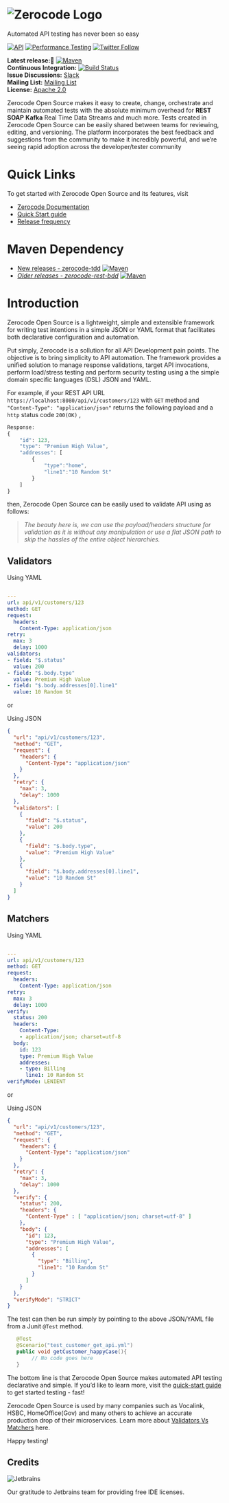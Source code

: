 # ![Zerocode Logo](https://user-images.githubusercontent.com/12598420/86005149-287ee480-ba0c-11ea-91a0-d0811f15be75.png)

Automated API testing has never been so easy


[![API](https://img.shields.io/badge/api-automation-blue)](https://github.com/authorjapps/zerocode/wiki/What-is-Zerocode-Testing)
[![Performance Testing](https://img.shields.io/badge/performance-testing-ff69b4.svg)](https://github.com/authorjapps/zerocode/wiki/Load-or-Performance-Testing-(IDE-based))
[![Twitter Follow](https://img.shields.io/twitter/follow/Zerocodeio.svg)](https://twitter.com/Zerocodeio)


**Latest release:🏹** [![Maven](https://maven-badges.herokuapp.com/maven-central/org.jsmart/zerocode-tdd/badge.svg)](https://maven-badges.herokuapp.com/maven-central/org.jsmart/zerocode-tdd/) <br/>
**Continuous Integration:** [![Build Status](https://travis-ci.org/authorjapps/zerocode.svg?branch=master)](https://travis-ci.org/authorjapps/zerocode) <br/>
**Issue Discussions:** [Slack](https://join.slack.com/t/zerocode-workspace/shared_invite/enQtNzYxMDAwNTQ3MjY1LTA2YmJjODJhNzQ4ZjBiYTQwZDBmZmNkNmExYjA3ZDk2OGFiZWFmNWJlNGRkOTdiMDQ4ZmQyNzcyNzVjNWQ4ODQ) <br/> 
**Mailing List:** [Mailing List](https://groups.google.com/forum/#!forum/zerocode-automation) <br/>
**License:** [Apache 2.0](http://www.apache.org/licenses/LICENSE-2.0) <br/>


Zerocode Open Source makes it easy to create, change, orchestrate and maintain automated tests with the absolute minimum overhead for **REST** **SOAP** **Kafka** Real Time Data Streams and much more. Tests created in Zerocode Open Source can be easily shared between teams for reviewing, editing, and versioning. The platform incorporates the best feedback and suggestions from the community to make it incredibly powerful, and we’re seeing rapid adoption across the developer/tester community

Quick Links
===
To get started with Zerocode Open Source and its features, visit 
+ [Zerocode Documentation](https://github.com/authorjapps/zerocode/wiki)
+ [Quick Start guide](https://github.com/authorjapps/zerocode/wiki/Getting-Started)
+ [Release frequency](https://github.com/authorjapps/zerocode/wiki/Zerocode-release-frequency-and-schedule)

Maven Dependency
===
+ [New releases - zerocode-tdd](https://maven-badges.herokuapp.com/maven-central/org.jsmart/zerocode-tdd/) 
[![Maven](https://maven-badges.herokuapp.com/maven-central/org.jsmart/zerocode-tdd/badge.svg)](https://maven-badges.herokuapp.com/maven-central/org.jsmart/zerocode-tdd/)
+ _[Older releases - zerocode-rest-bdd](https://maven-badges.herokuapp.com/maven-central/org.jsmart/zerocode-rest-bdd/)_ 
[![Maven](https://maven-badges.herokuapp.com/maven-central/org.jsmart/zerocode-rest-bdd/badge.svg)](https://maven-badges.herokuapp.com/maven-central/org.jsmart/zerocode-rest-bdd/)

Introduction
===
Zerocode Open Source is a lightweight, simple and extensible framework for writing test intentions in a simple JSON or YAML format that facilitates both declarative configuration and automation.

Put simply, Zerocode is a sollution for all API Development pain points. The objective is to bring simplicity to API automation. The framework provides a unified solution to manage response validations, target API invocations, perform load/stress testing and perform security testing using a the simple domain specific languages (DSL) JSON and YAML.

For example, if your REST API URL `https://localhost:8080/api/v1/customers/123` with `GET` method and `"Content-Type": "application/json"` returns the following payload and a `http` status code `200(OK)` , 
```javaScript
Response:
{
    "id": 123,
    "type": "Premium High Value",
    "addresses": [
        {
            "type":"home",
            "line1":"10 Random St"
        }
    ]
}
```

then, Zerocode Open Source can be easily used to validate API using as follows:

> _The beauty here is, we can use the payload/headers structure for validation as it is without any manipulation or use a flat JSON path to skip the hassles of the entire object hierarchies._

## Validators

Using YAML

```yaml

---
url: api/v1/customers/123
method: GET
request:
  headers:
    Content-Type: application/json
retry:
  max: 3
  delay: 1000
validators:
- field: "$.status"
  value: 200
- field: "$.body.type"
  value: Premium High Value
- field: "$.body.addresses[0].line1"
  value: 10 Random St
```

or

Using JSON

```JSON
{
  "url": "api/v1/customers/123",
  "method": "GET",
  "request": {
    "headers": {
      "Content-Type": "application/json"
    }
  },
  "retry": {
    "max": 3,
    "delay": 1000
  },
  "validators": [
    {
      "field": "$.status",
      "value": 200
    },
    {
      "field": "$.body.type",
      "value": "Premium High Value"
    },
    {
      "field": "$.body.addresses[0].line1",
      "value": "10 Random St"
    }
  ]
}
```

## Matchers

Using YAML

```yaml

---
url: api/v1/customers/123
method: GET
request:
  headers:
    Content-Type: application/json
retry:
  max: 3
  delay: 1000
verify:
  status: 200
  headers:
    Content-Type:
    - application/json; charset=utf-8
  body:
    id: 123
    type: Premium High Value
    addresses:
    - type: Billing
      line1: 10 Random St
verifyMode: LENIENT
```

or

Using JSON

```JSON
{
  "url": "api/v1/customers/123",
  "method": "GET",
  "request": {
    "headers": {
      "Content-Type": "application/json"
    }
  },
  "retry": {
    "max": 3,
    "delay": 1000
  },
  "verify": {
    "status": 200,
    "headers": {
      "Content-Type" : [ "application/json; charset=utf-8" ]
    },
    "body": {
      "id": 123,
      "type": "Premium High Value",
      "addresses": [
        {
          "type": "Billing",
          "line1": "10 Random St"
        }
      ]
    }    
  },
  "verifyMode": "STRICT"
}
```

The test can then be run simply by pointing to the above JSON/YAML file from a Junit `@Test` method.

```java
   @Test
   @Scenario("test_customer_get_api.yml")
   public void getCustomer_happyCase(){
        // No code goes here
   }
```

The bottom line is that Zerocode Open Source makes automated API testing declarative and simple. If you’d like to learn more, visit the [quick-start guide](https://github.com/authorjapps/zerocode/wiki/Getting-Started) to get started testing - fast!

Zerocode Open Source is used by many companies such as Vocalink, HSBC, HomeOffice(Gov) and many others to achieve an accurate production drop of their microservices. Learn more about [Validators Vs Matchers](https://github.com/authorjapps/zerocode/wiki/Validators-and-Matchers) here.

Happy testing!


## Credits
![Jetbrains](images/jetbrains.svg)

 Our gratitude to Jetbrains team for providing free IDE licenses.